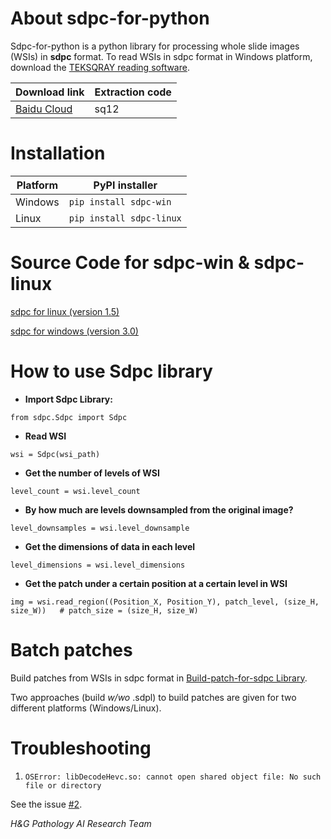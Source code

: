 # About sdpc-for-python

Sdpc-for-python is a python library for processing whole slide images (WSIs) in **sdpc** format. To read WSIs in sdpc format in Windows platform, download the [TEKSQRAY reading software](https://www.sqray.com/yprj).

|  Download link |  Extraction code |
|  ----  | ----  |
| [Baidu Cloud](https://pan.baidu.com/s/1A4oOSlS2pCTsSRmQ_eCljQ)  | sq12 |

# Installation

|  Platform   |  PyPI installer |
|  ----  | ----  |
| Windows  | `pip install sdpc-win` |
| Linux  | `pip install sdpc-linux`|

# Source Code for sdpc-win & sdpc-linux

[sdpc for linux (version 1.5)](https://pypi.org/project/sdpc-linux/#files)

[sdpc for windows (version 3.0)](https://pypi.org/project/sdpc-win/#files)

# How to use Sdpc library

- **Import Sdpc Library:**

```
from sdpc.Sdpc import Sdpc
```

- **Read WSI**

```
wsi = Sdpc(wsi_path)
```

- **Get the number of levels of WSI**

```
level_count = wsi.level_count
```

- **By how much are levels downsampled from the original image?**

```
level_downsamples = wsi.level_downsample
```

- **Get the dimensions of data in each level**

```
level_dimensions = wsi.level_dimensions
```

- **Get the patch under a certain position at a certain level in WSI**

```
img = wsi.read_region((Position_X, Position_Y), patch_level, (size_H, size_W))   # patch_size = (size_H, size_W)
```

# Batch patches

Build patches from WSIs in sdpc format in [Build-patch-for-sdpc Library](https://github.com/RenaoYan/Build-Patch-for-Sdpc).

Two approaches (build *w/wo* .sdpl) to build patches are given for two different platforms (Windows/Linux).


# Troubleshooting

1. `OSError: libDecodeHevc.so: cannot open shared object file: No such file or directory`

See the issue [#2](https://github.com/WonderLandxD/sdpc-for-python/issues/2).

*H&G Pathology AI Research Team*
